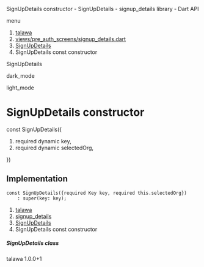 




SignUpDetails constructor - SignUpDetails - signup\_details library - Dart API







menu

1. [talawa](../../index.html)
2. [views/pre\_auth\_screens/signup\_details.dart](../../file-___home_harshil_Desktop_open-source_palisadoes_talawa_lib_views_pre_auth_screens_signup_details/)
3. [SignUpDetails](../../file-___home_harshil_Desktop_open-source_palisadoes_talawa_lib_views_pre_auth_screens_signup_details/SignUpDetails-class.html)
4. SignUpDetails const constructor

SignUpDetails


dark\_mode

light\_mode




# SignUpDetails constructor


const
SignUpDetails({

1. required dynamic key,
2. required dynamic selectedOrg,

})

## Implementation

```
const SignUpDetails({required Key key, required this.selectedOrg})
    : super(key: key);
```

 


1. [talawa](../../index.html)
2. [signup\_details](../../file-___home_harshil_Desktop_open-source_palisadoes_talawa_lib_views_pre_auth_screens_signup_details/)
3. [SignUpDetails](../../file-___home_harshil_Desktop_open-source_palisadoes_talawa_lib_views_pre_auth_screens_signup_details/SignUpDetails-class.html)
4. SignUpDetails const constructor

##### SignUpDetails class





talawa
1.0.0+1






